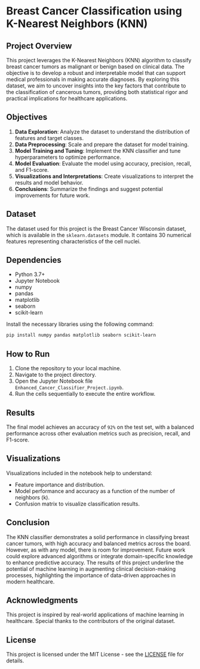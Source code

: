 # Breast Cancer Classification using K-Nearest Neighbors (KNN)

## Project Overview

This project leverages the K-Nearest Neighbors (KNN) algorithm to classify breast cancer tumors as malignant or benign based on clinical data. The objective is to develop a robust and interpretable model that can support medical professionals in making accurate diagnoses. By exploring this dataset, we aim to uncover insights into the key factors that contribute to the classification of cancerous tumors, providing both statistical rigor and practical implications for healthcare applications.


## Objectives

1. **Data Exploration**: Analyze the dataset to understand the distribution of features and target classes.
2. **Data Preprocessing**: Scale and prepare the dataset for model training.
3. **Model Training and Tuning**: Implement the KNN classifier and tune hyperparameters to optimize performance.
4. **Model Evaluation**: Evaluate the model using accuracy, precision, recall, and F1-score.
5. **Visualizations and Interpretations**: Create visualizations to interpret the results and model behavior.
6. **Conclusions**: Summarize the findings and suggest potential improvements for future work.

## Dataset

The dataset used for this project is the Breast Cancer Wisconsin dataset, which is available in the `sklearn.datasets` module. It contains 30 numerical features representing characteristics of the cell nuclei.

## Dependencies

- Python 3.7+
- Jupyter Notebook
- numpy
- pandas
- matplotlib
- seaborn
- scikit-learn

Install the necessary libraries using the following command:

```bash
pip install numpy pandas matplotlib seaborn scikit-learn
```

## How to Run

1. Clone the repository to your local machine.
2. Navigate to the project directory.
3. Open the Jupyter Notebook file `Enhanced_Cancer_Classifier_Project.ipynb`.
4. Run the cells sequentially to execute the entire workflow.

## Results

The final model achieves an accuracy of `92%` on the test set, with a balanced performance across other evaluation metrics such as precision, recall, and F1-score.

## Visualizations

Visualizations included in the notebook help to understand:
- Feature importance and distribution.
- Model performance and accuracy as a function of the number of neighbors (k).
- Confusion matrix to visualize classification results.


## Conclusion

The KNN classifier demonstrates a solid performance in classifying breast cancer tumors, with high accuracy and balanced metrics across the board. However, as with any model, there is room for improvement. Future work could explore advanced algorithms or integrate domain-specific knowledge to enhance predictive accuracy. The results of this project underline the potential of machine learning in augmenting clinical decision-making processes, highlighting the importance of data-driven approaches in modern healthcare.


## Acknowledgments

This project is inspired by real-world applications of machine learning in healthcare. Special thanks to the contributors of the original dataset.

## License

This project is licensed under the MIT License - see the [LICENSE](LICENSE) file for details.
